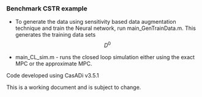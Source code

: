 ### Benchmark CSTR example

* To generate the data using sensitivity based data augmentation technique and train the Neural network, run main_GenTrainData.m. This generates the training data sets $$D^0$$

* main_CL_sim.m - runs the closed loop simulation either using the exact MPC or the approximate MPC. 


Code developed using CasADi v3.5.1

This is a working document and is subject to change. 

